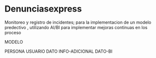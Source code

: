 Denunciasexpress
=================

Monitoreo y registro de incidentes;
 para la implementacion de un modelo
predectivo , utilizando  AI/BI para 
implementar mejoras continuas en los 
proceso

MODELO

  PERSONA
  USUARIO
  DATO
  INFO-ADICIONAL
  DATO-BI
